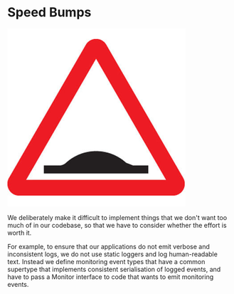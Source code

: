# Speed Bumps

![UK road sign for speed bumps](uk-road-signs-57752.jpg)

We deliberately make it difficult to implement things that we don't want too much of in our codebase, so that we have to consider whether the effort is worth it.

For example, to ensure that our applications do not emit verbose and inconsistent logs, we do not use static loggers and log human-readable text.  Instead we define monitoring event types that have a common supertype that implements consistent serialisation of logged events, and have to pass a Monitor interface to code that wants to emit monitoring events.
